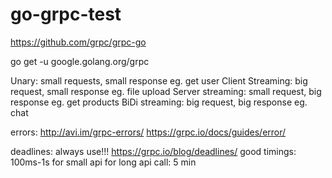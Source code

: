 # go-grpc-test


https://github.com/grpc/grpc-go

go get -u google.golang.org/grpc

Unary: small requests, small response eg. get user
Client Streaming: big request, small response eg. file upload
Server streaming: small request, big response eg. get products
BiDi streaming: big request, big response eg. chat

errors:
    http://avi.im/grpc-errors/
    https://grpc.io/docs/guides/error/

deadlines:
    always use!!!
    https://grpc.io/blog/deadlines/
    good timings: 
        100ms-1s for small api
        for long api call: 5 min